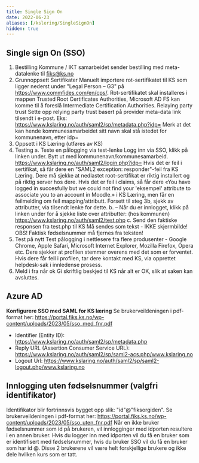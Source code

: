 ```yaml
---
title: Single Sign On
date: 2022-06-23
aliases: [/kslering/SingleSignOn]
hidden: true
---
```

## Single sign On (SSO)
1. Bestilling
   Kommune / IKT samarbeidet sender bestilling med meta-datalenke til fiks@ks.no 
2. Grunnoppsett
   Sertifikater
   Manuelt importere rot-sertifikatet til KS som ligger nederst under "Legal Person – G3" på https://www.commfides.com/en/cps/. Rot-sertifikatet skal installeres i mappen Trusted Root Certificates Authorities, Microsoft AD FS kan komme til å foreslå Intermediate Certification Authorities.
   Relaying party trust
   Sette opp relying party trust basert på provider meta-data link tilsendt i e-post. Eks: https://www.kslaring.no/auth/saml2/sp/metadata.php?idp=<kommunenavn>
   Merk at det kan hende kommunesamarbeidet sitt navn skal stå istedet for kommunenavn, etter idp=
3. Oppsett i KS Læring (utføres av KS)
4. Testing
   a. Teste en pålogging via test-lenke
   Logg inn via SSO, klikk på linken under. Bytt ut <id> med kommunenavn/kommunesamarbeid.
   https://www.kslaring.no/auth/saml2/login.php?idp=<id>
   Hvis det er feil i sertifikat, så får dere en "SAML2 exception: responder"-feil fra KS Læring. Dere må sjekke at nedlastet root-sertifikat er riktig installert og på riktig server hos dere.
   Hvis det er feil i claims, så får dere «You have logged in succesfully but we could not find your 'eksempel' attribute to associate you to an account in Moodle.» i KS Læring, men får en feilmelding om feil mapping/attributt. Forsett til steg 3b, sjekk av attributter, via tilsendt lenke for dette.
   b.
   – Når du er innlogget, klikk på linken under for å sjekke liste over attributter: (hos kommunen)
   https://www.kslaring.no/auth/saml2/test.php
   c. Send den faktiske responsen fra test.php til KS
   Må sendes som tekst - IKKE skjermbilde!
   OBS! Faktisk fødselsnummer må fjernes fra teksten!
5. Test på nytt
   Test pålogging i nettlesere fra flere produsenter - Google Chrome, Apple Safari, Microsoft Internet Explorer, Mozilla Firefox, Opera etc.
   Dere sjekker at profilen stemmer overens med det som er forventet.
   Hvis dere får feil i profilen, tar dere kontakt med KS, via opprettet helpdesk-sak i innledense prosess.
6. Meld i fra når ok
   Gi skriftlig beskjed til KS når alt er OK, slik at saken kan avsluttes.
## Azure AD
**Konfigurere SSO med SAML for KS læring**
Se brukerveildeningen i pdf-format her: https://portal.fiks.ks.no/wp-content/uploads/2023/05/sso_med_fnr.pdf
* Identifier (Entity ID): https://www.kslaring.no/auth/saml2/sp/metadata.php
* Reply URL (Assertion Consumer Service URL): https://www.kslaring.no/auth/saml2/sp/saml2-acs.php/www.kslaring.no
* Logout Url: https://www.kslaring.no/auth/saml2/sp/saml2-logout.php/www.kslaring.no
## Innlogging uten fødselsnummer (valgfri identifikator)
Identifikator blir fortrinnsvis bygget opp slik: "id"@"fiksorgiden".
Se brukerveildeningen i pdf-format her: https://portal.fiks.ks.no/wp-content/uploads/2023/05/sso_uten_fnr.pdf
Når en ikke bruker fødselsnummer som id på brukeren, vil innlogginger med idporten resultere i en annen bruker.
Hvis du logger inn med idporten vil du få en bruker som er identifisert med fødselsnummer, hvis du bruker SSO vil du få en bruker som har id <id>@<fiksordid>.
Disse 2 brukerene vil være helt forskjellige brukere og ikke dele hvilken kurs som er tatt.
